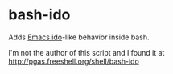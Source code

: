# bash-ido

Adds
[Emacs ido](https://www.emacswiki.org/emacs/InteractivelyDoThings)-like
behavior inside bash.

I'm not the author of this script and I found it at
http://pgas.freeshell.org/shell/bash-ido

